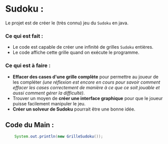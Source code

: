 # Sudoku :
Le projet est de créer le (très connu) jeu du `Sudoku` en java.
### Ce qui est fait :
- Le code est capable de créer une infinité de grilles `Sudoku` entières.
- Le code affiche cette grille quand on exécute le programme.
### Ce qui est à faire :
- **Effacer des cases d'une grille complète** pour permettre au joueur de les compléter *(une réflexion est encore en cours pour savoir comment effacer les cases correctement de manière à ce que ce soit jouable et aussi comment gérer la difficulté)*.
- Trouver un moyen de **créer une interface graphique** pour que le joueur puisse facilement manipuler le jeu.
- **Créer un solveur de Sudoku** pourrait être une bonne idée.

## Code du Main :
```java
    System.out.println(new GrilleSudoku());
```
